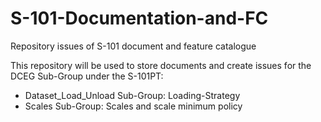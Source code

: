 # S-101-Documentation-and-FC
Repository issues of S-101 document and feature catalogue

This repository will be used to store documents and create issues for the DCEG Sub-Group under the S-101PT:

- Dataset_Load_Unload Sub-Group: Loading-Strategy
- Scales Sub-Group: Scales and scale minimum policy
